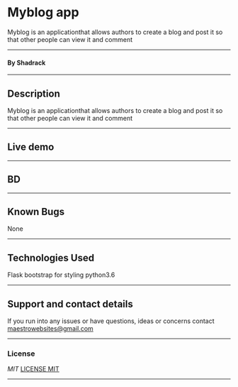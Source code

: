 # Myblog app

 Myblog is an applicationthat allows authors to create a blog and post it so that other people can view it and comment

---


#### By **Shadrack**


---


## Description
 Myblog is an applicationthat allows authors to create a blog and post it so that other people can view it and comment

---

## Live demo


---


## BD

---

## Known Bugs
None

---

## Technologies Used
Flask 
bootstrap for styling
python3.6

---

## Support and contact details
If you run into any issues or have questions, ideas or concerns contact <maestrowebsites@gmail.com>


---


### License
*MIT*
[LICENSE MIT](./license.txt)

---
